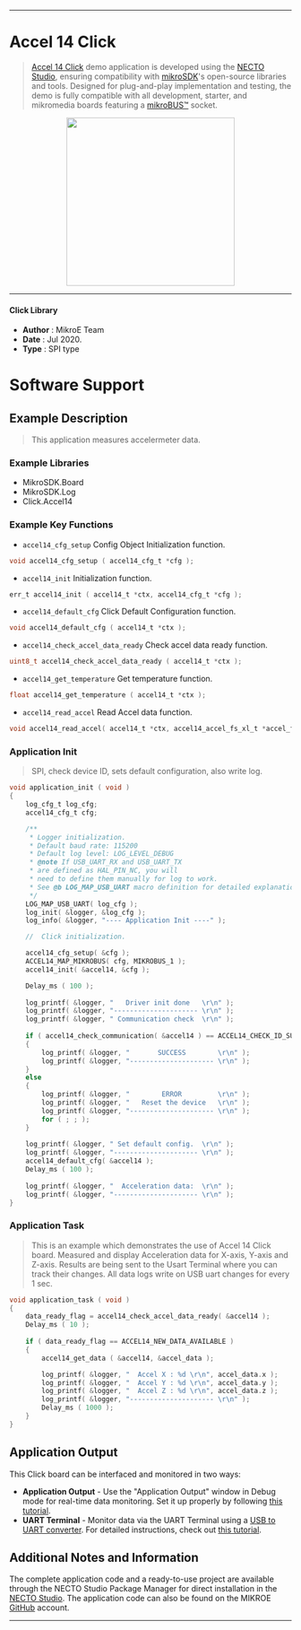 
---
# Accel 14 Click

> [Accel 14 Click](https://www.mikroe.com/?pid_product=MIKROE-4185) demo application is developed using
the [NECTO Studio](https://www.mikroe.com/necto), ensuring compatibility with [mikroSDK](https://www.mikroe.com/mikrosdk)'s
open-source libraries and tools. Designed for plug-and-play implementation and testing, the demo is fully compatible with
all development, starter, and mikromedia boards featuring a [mikroBUS&trade;](https://www.mikroe.com/mikrobus) socket.

<p align="center">
  <img src="https://www.mikroe.com/?pid_product=MIKROE-4185&image=1" height=300px>
</p>

---

#### Click Library

- **Author**        : MikroE Team
- **Date**          : Jul 2020.
- **Type**          : SPI type

# Software Support

## Example Description

> This application measures accelermeter data.

### Example Libraries

- MikroSDK.Board
- MikroSDK.Log
- Click.Accel14

### Example Key Functions

- `accel14_cfg_setup` Config Object Initialization function. 
```c
void accel14_cfg_setup ( accel14_cfg_t *cfg );
``` 
 
- `accel14_init` Initialization function. 
```c
err_t accel14_init ( accel14_t *ctx, accel14_cfg_t *cfg );
```

- `accel14_default_cfg` Click Default Configuration function. 
```c
void accel14_default_cfg ( accel14_t *ctx );
```

- `accel14_check_accel_data_ready` Check accel data ready function. 
```c
uint8_t accel14_check_accel_data_ready ( accel14_t *ctx );
```
 
- `accel14_get_temperature` Get temperature function. 
```c
float accel14_get_temperature ( accel14_t *ctx );
```

- `accel14_read_accel` Read Accel data function. 
```c
void accel14_read_accel( accel14_t *ctx, accel14_accel_fs_xl_t *accel_fs );
```

### Application Init

> SPI, check device ID, sets default configuration, also write log.

```c
void application_init ( void )
{
    log_cfg_t log_cfg;
    accel14_cfg_t cfg;

    /** 
     * Logger initialization.
     * Default baud rate: 115200
     * Default log level: LOG_LEVEL_DEBUG
     * @note If USB_UART_RX and USB_UART_TX 
     * are defined as HAL_PIN_NC, you will 
     * need to define them manually for log to work. 
     * See @b LOG_MAP_USB_UART macro definition for detailed explanation.
     */
    LOG_MAP_USB_UART( log_cfg );
    log_init( &logger, &log_cfg );
    log_info( &logger, "---- Application Init ----" );

    //  Click initialization.

    accel14_cfg_setup( &cfg );
    ACCEL14_MAP_MIKROBUS( cfg, MIKROBUS_1 );
    accel14_init( &accel14, &cfg );

    Delay_ms ( 100 );
    
    log_printf( &logger, "   Driver init done   \r\n" );
    log_printf( &logger, "--------------------- \r\n" );
    log_printf( &logger, " Communication check  \r\n" );
    
    if ( accel14_check_communication( &accel14 ) == ACCEL14_CHECK_ID_SUCCESS )
    {
        log_printf( &logger, "       SUCCESS        \r\n" );
        log_printf( &logger, "--------------------- \r\n" );
    }
    else
    {
        log_printf( &logger, "        ERROR         \r\n" );
        log_printf( &logger, "   Reset the device   \r\n" );
        log_printf( &logger, "--------------------- \r\n" );
        for ( ; ; );
    }
    
    log_printf( &logger, " Set default config.  \r\n" );
    log_printf( &logger, "--------------------- \r\n" );
    accel14_default_cfg( &accel14 );
    Delay_ms ( 100 );
    
    log_printf( &logger, "  Acceleration data:  \r\n" );
    log_printf( &logger, "--------------------- \r\n" );
}
```

### Application Task

> This is an example which demonstrates the use of Accel 14 Click board.
> Measured and display Acceleration data for X-axis, Y-axis and Z-axis.
> Results are being sent to the Usart Terminal where you can track their changes.
> All data logs write on USB uart changes for every 1 sec.

```c
void application_task ( void )
{
    data_ready_flag = accel14_check_accel_data_ready( &accel14 );
    Delay_ms ( 10 );
    
    if ( data_ready_flag == ACCEL14_NEW_DATA_AVAILABLE )
    {
        accel14_get_data ( &accel14, &accel_data );

        log_printf( &logger, "  Accel X : %d \r\n", accel_data.x );
        log_printf( &logger, "  Accel Y : %d \r\n", accel_data.y );
        log_printf( &logger, "  Accel Z : %d \r\n", accel_data.z );
        log_printf( &logger, "--------------------- \r\n" );
        Delay_ms ( 1000 );
    }
}
```

## Application Output

This Click board can be interfaced and monitored in two ways:
- **Application Output** - Use the "Application Output" window in Debug mode for real-time data monitoring.
Set it up properly by following [this tutorial](https://www.youtube.com/watch?v=ta5yyk1Woy4).
- **UART Terminal** - Monitor data via the UART Terminal using
a [USB to UART converter](https://www.mikroe.com/click/interface/usb?interface*=uart,uart). For detailed instructions,
check out [this tutorial](https://help.mikroe.com/necto/v2/Getting%20Started/Tools/UARTTerminalTool).

## Additional Notes and Information

The complete application code and a ready-to-use project are available through the NECTO Studio Package Manager for 
direct installation in the [NECTO Studio](https://www.mikroe.com/necto). The application code can also be found on
the MIKROE [GitHub](https://github.com/MikroElektronika/mikrosdk_click_v2) account.

---
